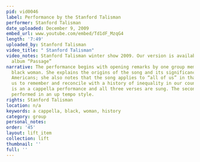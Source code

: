 ```yaml
---
pid: vid0046
label: Performance by the Stanford Talisman
performer: Stanford Talisman
date_uploaded: December 9, 2009
embed_url: www.youtube.com/embed/Td1dF_MzqG4
length: '7:49'
uploaded_by: Stanford Talisman
video_title: " Stanford Talisman"
video_notes: Stanford Talisman winter show 2009. Our version is available on our 2001
  album “Passage”
narrative: The performance begins with opening remarks by one group member, a young
  black woman. She explains the origins of the song and its significance to African
  Americans; she also notes that the song applies to “all of us” in that it “moves
  us to remember and reconcile with a history of inequality in our country.” This
  is an a cappella performance and all three verses are sung. The second verse is
  performed in an up tempo style.
rights: Stanford Talisman
location: n/a
keywords: a cappella, black, woman, history
category: group
personal_notes: 
order: '45'
layout: lift_item
collection: lift
thumbnail: ''
full: ''
---
```

